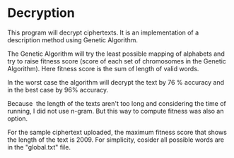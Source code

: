 # Decryption
This program will decrypt ciphertexts.
It is an implementation of a description method using Genetic Algorithm.

The Genetic Algorithm will try the least possible mapping of alphabets and try to raise fitness score (score of each set of chromosomes in the Genetic Algorithm). Here fitness score is the sum of length of valid words.

In the worst case the algorithm will decrypt the text by 76 % accuracy and in the best case by 96% accuracy.

Because  the length of the texts aren't too long and considering the time of running, I did not use n-gram. But this way to compute fitness was also an option. 

For the sample ciphertext uploaded, the maximum fitness score that shows the length of the text is 2009. For simplicity, cosider all possible words are in the "global.txt" file.
